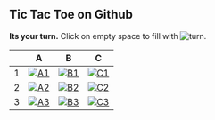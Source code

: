## Tic Tac Toe on Github

**Its your turn.** Click on empty space to fill with ![turn](https://alfari16.vercel.app/turn).

|     | A                                                                                              | B                                                                                              | C                                                                                              |
| --- | ---------------------------------------------------------------------------------------------- | ---------------------------------------------------------------------------------------------- | ---------------------------------------------------------------------------------------------- |
| 1   | <a href="http://localhost:3000/tile/A1"><img src="http://localhost:3000/tile/A1" alt="A1"></a> | <a href="http://localhost:3000/tile/B1"><img src="http://localhost:3000/tile/B1" alt="B1"></a> | <a href="http://localhost:3000/tile/C1"><img src="http://localhost:3000/tile/C1" alt="C1"></a> |
| 2   | <a href="http://localhost:3000/tile/A2"><img src="http://localhost:3000/tile/A2" alt="A2"></a> | <a href="http://localhost:3000/tile/B2"><img src="http://localhost:3000/tile/B2" alt="B2"></a> | <a href="http://localhost:3000/tile/C2"><img src="http://localhost:3000/tile/C2" alt="C2"></a> |
| 3   | <a href="http://localhost:3000/tile/A3"><img src="http://localhost:3000/tile/A3" alt="A3"></a> | <a href="http://localhost:3000/tile/B3"><img src="http://localhost:3000/tile/B3" alt="B3"></a> | <a href="http://localhost:3000/tile/C3"><img src="http://localhost:3000/tile/C3" alt="C3"></a> |
